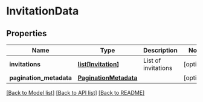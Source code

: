 # InvitationData

## Properties
Name | Type | Description | Notes
------------ | ------------- | ------------- | -------------
**invitations** | [**list[Invitation]**](Invitation.md) | List of invitations | [optional] 
**pagination_metadata** | [**PaginationMetadata**](PaginationMetadata.md) |  | [optional] 

[[Back to Model list]](../README.md#documentation-for-models) [[Back to API list]](../README.md#documentation-for-api-endpoints) [[Back to README]](../README.md)


